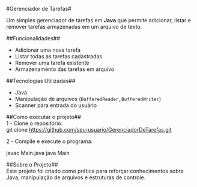 #Gerenciador de Tarefas#

Um simples gerenciador de tarefas em **Java** que permite adicionar, listar e remover tarefas armazenadas em um arquivo de texto.

##Funcionalidades##  
- Adicionar uma nova tarefa  
- Listar todas as tarefas cadastradas  
- Remover uma tarefa existente  
- Armazenamento das tarefas em arquivo  

##Tecnologias Utilizadas##  
- Java  
- Manipulação de arquivos (`BufferedReader`, `BufferedWriter`)  
- Scanner para entrada do usuário  

##Como executar o projeto##  
1 - Clone o repositório:  
git clone https://github.com/seu-usuario/GerenciadorDeTarefas.git

2️ - Compile e execute o programa:  

javac Main.java
java Main

##Sobre o Projeto##  
Este projeto foi criado como prática para reforçar conhecimentos sobre Java, manipulação de arquivos e estruturas de controle.  
